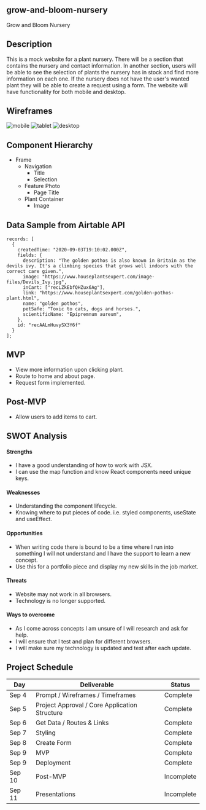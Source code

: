 ## grow-and-bloom-nursery

Grow and Bloom Nursery

## Description

This is a mock website for a plant nursery. There will be a section that contains the nursery and contact information. In another section, users will be able to see the selection of plants the nursery has in stock and find more information on each one. If the nursery does not have the user's wanted plant they will be able to create a request using a form. The website will have functionality for both mobile and desktop.

## Wireframes
![mobile](https://iili.io/dmj7Lu.png)
![tablet](https://iili.io/dmjaqb.md.png)
![desktop](https://iili.io/dmj5Xe.md.png)


## Component Hierarchy
- Frame
  - Navigation
    - Title
    - Selection
  - Feature Photo
      - Page Title
  - Plant Container 
    - Image

## Data Sample from Airtable API

```
records: [
  {
    createdTime: "2020-09-03T19:10:02.000Z",
    fields: {
      description: "The golden pothos is also known in Britain as the devils ivy. It's a climbing species that grows well indoors with the correct care given.",
      image: "https://www.houseplantsexpert.com/image-files/Devils_Ivy.jpg",
      inCart: ["recLZkEbfQHZux6Ag"],
      link: "https://www.houseplantsexpert.com/golden-pothos-plant.html",
      name: "golden pothos",
      petSafe: "Toxic to cats, dogs and horses.",
      scientificName: "Epipremnum aureum",
    },
    id: "recAALmHuvySX3Y6f"
  }
];
```

## MVP 
- View more information upon clicking plant.
- Route to home and about page.
- Request form implemented. 

## Post-MVP
- Allow users to add items to cart.

## SWOT Analysis
#### Strengths
- I have a good understanding of how to work with JSX.
- I can use the map function and know React components need unique keys.

#### Weaknesses 
- Understanding the component lifecycle.
- Knowing where to put pieces of code. i.e. styled components, useState and useEffect.

#### Opportunities
- When writing code there is bound to be a time where I run into something I will not understand and I have the support to learn a new concept. 
- Use this for a portfolio piece and display my new skills in the job market.

#### Threats
- Website may not work in all browsers.
- Technology is no longer supported. 

#### Ways to overcome
- As I come across concepts I am unsure of I will research and ask for help. 
- I will ensure that I test and plan for different browsers.
- I will make sure my technology is updated and test after each update. 

## Project Schedule

|  Day | Deliverable | Status
|---|---| ---|
|Sep 4| Prompt / Wireframes / Timeframes | Complete
|Sep 5| Project Approval / Core Application Structure | Complete
|Sep 6| Get Data / Routes & Links | Complete
|Sep 7| Styling | Complete
|Sep 8| Create Form | Complete
|Sep 9| MVP | Complete
|Sep 9| Deployment | Complete
|Sep 10| Post-MVP | Incomplete
|Sep 11| Presentations | Incomplete